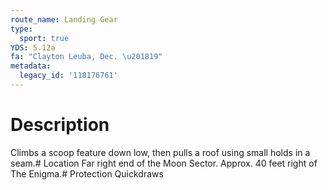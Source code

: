 ```yaml
---
route_name: Landing Gear
type:
  sport: true
YDS: 5.12a
fa: "Clayton Leuba, Dec. \u201819"
metadata:
  legacy_id: '118176761'
---
```

# Description
Climbs a scoop feature down low, then pulls a roof using small holds in a seam.# Location
Far right end of the Moon Sector. Approx. 40 feet right of The Enigma.# Protection
Quickdraws